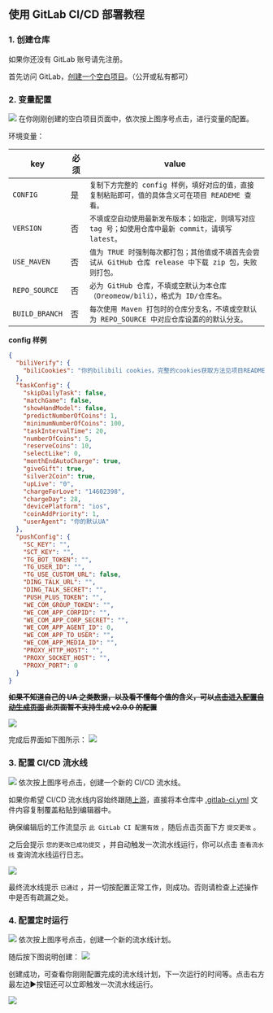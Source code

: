 ## 使用 GitLab CI/CD 部署教程

### 1. 创建仓库

如果你还没有 GitLab 账号请先注册。

首先访问 GitLab，[创建一个空白项目](https://gitlab.com/projects/new#blank_project)。（公开或私有都可）

### 2. 变量配置

![](images/gitlab/1.png)
在你刚刚创建的空白项目页面中，依次按上图序号点击，进行变量的配置。

环境变量：

|      key      | 必须 |                                         value                                           |
| ------------- | ---- | --------------------------------------------------------------------------------------- |
| `CONFIG` |  是  | `复制下方完整的 config 样例，填好对应的值，直接复制粘贴即可，值的具体含义可在项目 READEME 查看。` |
| `VERSION` |  否  | `不填或空自动使用最新发布版本；如指定，则填写对应 tag 号；如使用仓库中最新 commit，请填写 latest。` |
| `USE_MAVEN` |  否  | `值为 TRUE 时强制每次都打包；其他值或不填首先会尝试从 GitHub 仓库 release 中下载 zip 包，失败则打包。` |
| `REPO_SOURCE` |  否  | `必为 GitHub 仓库，不填或空默认为本仓库（Oreomeow/bili），格式为 ID/仓库名。` |
| `BUILD_BRANCH` |  否  | `每次使用 Maven 打包时的仓库分支名，不填或空默认为 REPO_SOURCE 中对应仓库设置的的默认分支。` |

**config 样例**

```json
{
  "biliVerify": {
    "biliCookies": "你的bilibili cookies，完整的cookies获取方法见项目README"
  },
  "taskConfig": {
    "skipDailyTask": false,
    "matchGame": false,
    "showHandModel": false,
    "predictNumberOfCoins": 1,
    "minimumNumberOfCoins": 100,
    "taskIntervalTime": 20,
    "numberOfCoins": 5,
    "reserveCoins": 10,
    "selectLike": 0,
    "monthEndAutoCharge": true,
    "giveGift": true,
    "silver2Coin": true,
    "upLive": "0",
    "chargeForLove": "14602398",
    "chargeDay": 28,
    "devicePlatform": "ios",
    "coinAddPriority": 1,
    "userAgent": "你的默认UA"
  },
  "pushConfig": {
    "SC_KEY": "",
    "SCT_KEY": "",
    "TG_BOT_TOKEN": "",
    "TG_USER_ID": "",
    "TG_USE_CUSTOM_URL": false,
    "DING_TALK_URL": "",
    "DING_TALK_SECRET": "",
    "PUSH_PLUS_TOKEN": "",
    "WE_COM_GROUP_TOKEN": "",
    "WE_COM_APP_CORPID": "",
    "WE_COM_APP_CORP_SECRET": "",
    "WE_COM_APP_AGENT_ID": 0,
    "WE_COM_APP_TO_USER": "",
    "WE_COM_APP_MEDIA_ID": "",
    "PROXY_HTTP_HOST": "",
    "PROXY_SOCKET_HOST": "",
    "PROXY_PORT": 0
  }
}
```

~~**如果不知道自己的 UA 之类数据，以及看不懂每个值的含义，可以[点击进入配置自动生成页面](https://utils.misec.top/index) 此页面暂不支持生成 v2.0.0 的配置**~~

![](images/gitlab/2.png)

完成后界面如下图所示：
![](images/gitlab/3.png)

### 3. 配置 CI/CD 流水线

![](images/gitlab/0.png)
依次按上图序号点击，创建一个新的 CI/CD 流水线。

如果你希望 CI/CD 流水线内容始终跟随[上游](https://github.com/a1623382/bili/.gitlab-ci.yml)，直接将本仓库中 [.gitlab-ci.yml](https://github.com/a1623382/bili/.gitlab-ci.yml) 文件内容复制覆盖粘贴到编辑器中。

确保编辑后的工作流显示 `此 GitLab CI 配置有效` ，随后点击页面下方 `提交更改` 。

之后会提示 `您的更改已成功提交` ，并自动触发一次流水线运行，你可以点击 `查看流水线` 查询流水线运行日志。

![](images/gitlab/4.png)

最终流水线提示 `已通过` ，并一切按配置正常工作，则成功。否则请检查上述操作中是否有疏漏之处。

### 4. 配置定时运行

![](images/gitlab/5.png)
依次按上图序号点击，创建一个新的流水线计划。

随后按下图说明创建：
![](images/gitlab/6.png)

创建成功，可查看你刚刚配置完成的流水线计划，下一次运行的时间等。点击右方最左边▶️按钮还可以立即触发一次流水线运行。

![](images/gitlab/7.png)
